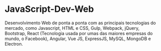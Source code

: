 # JavaScript-Dev-Web
 Desenvolvimento Web de ponta a ponta com as principais tecnologias do mercado, como Javascript, HTML e  CSS, Gulp, Webpack, jQuery, Bootstrap, React (Tecnologia usada por umas das maiores empresas do mundo, o Facebook), Angular, Vue JS, ExpressJS, MySQL, MongoDB e Electron.
